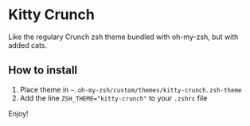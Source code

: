 # Kitty Crunch

Like the regulary Crunch zsh theme bundled with oh-my-zsh, but with added cats.

## How to install

1. Place theme in `~.oh-my-zsh/custom/themes/kitty-crunch.zsh-theme`
2. Add the line `ZSH_THEME="kitty-crunch"` to your `.zshrc` file

Enjoy!
